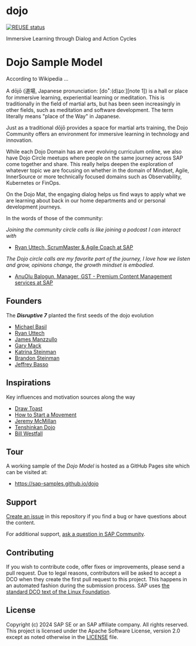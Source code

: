 # dojo

[![REUSE status](https://api.reuse.software/badge/github.com/sap-samples/dojo)](https://api.reuse.software/info/github.com/sap-samples/dojo)

Immersive Learning through Dialog and Action Cycles

# Dojo Sample Model

According to Wikipedia ...

A dōjō (道場, Japanese pronunciation: [doꜜː(d)ʑoː][note 1]) is a hall or place for immersive learning, experiential learning or meditation. This is traditionally in the field of martial arts, but has been seen increasingly in other fields, such as meditation and software development. The term literally means "place of the Way" in Japanese.

Just as a traditional dōjō provides a space for martial arts training, the Dojo Community offers an environment for immersive learning in technology and innovation.

While each Dojo Domain has an ever evolving curriculum online, we also have Dojo Circle meetups where people on the same journey across SAP come together and share.  This really helps deepen the exploration of whatever topic we are focusing on whether in the domain of Mindset, Agile, InnerSource or more technically focused domains such as Observability, Kubernetes or FinOps.

On the Dojo Mat, the engaging dialog helps us find ways to apply what we are learning about back in our home departments and or personal development journeys.

In the words of those of the community:

*Joining the community circle calls is like joining a podcast I can interact with*

* [Ryan Uttech, ScrumMaster & Agile Coach at SAP](https://www.linkedin.com/in/ryanuttech/)

*The Dojo circle calls are my favorite part of the journey, I love how we listen and grow, opinions change, the growth mindset is embodied.*

* [AnuOlu Balogun, Manager, GST - Premium Content Management services at SAP](https://www.linkedin.com/in/anuolubalogun/)

## Founders

The ***Disruptive 7*** planted the first seeds of the dojo evolution

* [Michael Basil](https://www.linkedin.com/in/michaelrbasil/)
* [Ryan Uttech](https://www.linkedin.com/in/ryanuttech/)
* [James Manzzullo](https://www.linkedin.com/in/jimmanzzullo/)
* [Gary Mack](https://www.linkedin.com/in/garytmackjr/)
* [Katrina Steinman](https://www.linkedin.com/in/ksteinma/)
* [Brandon Steinman](https://www.linkedin.com/in/brandon-steinman-74887a160/)
* [Jeffrey Basso](https://www.linkedin.com/in/jeffrey-basso/)

## Inspirations

Key influences and motivation sources along the way

* [Draw Toast](https://web.archive.org/web/20230218214236/http://www.drawtoast.com/)
* [How to Start a Movement](https://www.ted.com/talks/derek_sivers_how_to_start_a_movement)
* [Jeremy McMillan](https://www.linkedin.com/in/jeremymcm/)
* [Tenshinkan Dojo](https://japaneseculturecenter.com/classes/aikido/)
* [Bill Westfall](https://www.linkedin.com/in/bill-westfall-3268494/)

## Tour

A working sample of the *Dojo Model* is hosted as a GitHub Pages site which can be visited at:

* <https://sap-samples.github.io/dojo>

## Support

[Create an issue](https://github.com/SAP-samples/dojo/issues) in this repository if you find a bug or have questions about the content.

For additional support, [ask a question in SAP Community](https://answers.sap.com/questions/ask.html).

## Contributing

If you wish to contribute code, offer fixes or improvements, please send a pull request. Due to legal reasons, contributors will be asked to accept a DCO when they create the first pull request to this project. This happens in an automated fashion during the submission process. SAP uses [the standard DCO text of the Linux Foundation](https://developercertificate.org/).

## License

Copyright (c) 2024 SAP SE or an SAP affiliate company. All rights reserved. This project is licensed under the Apache Software License, version 2.0 except as noted otherwise in the [LICENSE](LICENSE) file.

